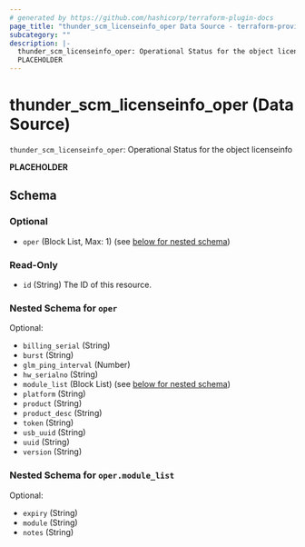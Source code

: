 ```yaml
---
# generated by https://github.com/hashicorp/terraform-plugin-docs
page_title: "thunder_scm_licenseinfo_oper Data Source - terraform-provider-thunder"
subcategory: ""
description: |-
  thunder_scm_licenseinfo_oper: Operational Status for the object licenseinfo
  PLACEHOLDER
---
```


# thunder_scm_licenseinfo_oper (Data Source)

`thunder_scm_licenseinfo_oper`: Operational Status for the object licenseinfo

__PLACEHOLDER__



<!-- schema generated by tfplugindocs -->
## Schema

### Optional

- `oper` (Block List, Max: 1) (see [below for nested schema](#nestedblock--oper))

### Read-Only

- `id` (String) The ID of this resource.

<a id="nestedblock--oper"></a>
### Nested Schema for `oper`

Optional:

- `billing_serial` (String)
- `burst` (String)
- `glm_ping_interval` (Number)
- `hw_serialno` (String)
- `module_list` (Block List) (see [below for nested schema](#nestedblock--oper--module_list))
- `platform` (String)
- `product` (String)
- `product_desc` (String)
- `token` (String)
- `usb_uuid` (String)
- `uuid` (String)
- `version` (String)

<a id="nestedblock--oper--module_list"></a>
### Nested Schema for `oper.module_list`

Optional:

- `expiry` (String)
- `module` (String)
- `notes` (String)


